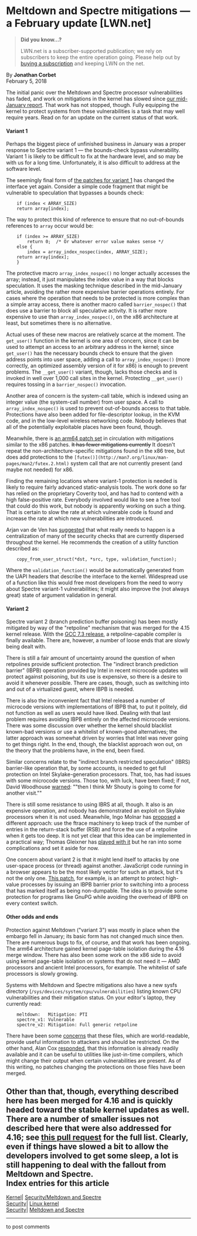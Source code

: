 # Meltdown and Spectre mitigations — a February update [LWN.net]

> **Did you know...?**
> 
> LWN.net is a subscriber-supported publication; we rely on subscribers to keep the entire operation going. Please help out by [buying a subscription](/Promo/nst-nag4/subscribe) and keeping LWN on the net. 

By **Jonathan Corbet**  
February 5, 2018 

The initial panic over the Meltdown and Spectre processor vulnerabilities has faded, and work on mitigations in the kernel has slowed since [our mid-January report](/Articles/744287/). That work has not stopped, though. Fully equipping the kernel to protect systems from these vulnerabilities is a task that may well require years. Read on for an update on the current status of that work. 

#### Variant 1

Perhaps the biggest piece of unfinished business in January was a proper response to Spectre variant 1 — the bounds-check bypass vulnerability. Variant 1 is likely to be difficult to fix at the hardware level, and so may be with us for a long time. Unfortunately, it is also difficult to address at the software level. 

The seemingly final form of [the patches for variant 1](/Articles/746576/) has changed the interface yet again. Consider a simple code fragment that might be vulnerable to speculation that bypasses a bounds check: 
    
    
        if (index < ARRAY_SIZE)
    	return array[index];
    

The way to protect this kind of reference to ensure that no out-of-bounds references to `array` occur would be: 
    
    
        if (index >= ARRAY_SIZE)
        	return 0;  /* Or whatever error value makes sense */
        else {
        	index = array_index_nospec(index, ARRAY_SIZE);
    	return array[index];
        }
    

The protective macro `array_index_nospec()` no longer actually accesses the array; instead, it just manipulates the index value in a way that blocks speculation. It uses the masking technique described in the mid-January article, avoiding the rather more expensive barrier operations entirely. For cases where the operation that needs to be protected is more complex than a simple array access, there is another macro called `barrier_nospec()` that does use a barrier to block all speculative activity. It is rather more expensive to use than `array_index_nospec()`, on the x86 architecture at least, but sometimes there is no alternative. 

Actual uses of these new macros are relatively scarce at the moment. The `get_user()` function in the kernel is one area of concern, since it can be used to attempt an access to an arbitrary address in the kernel; since `get_user()` has the necessary bounds check to ensure that the given address points into user space, adding a call to `array_index_nospec()` (more correctly, an optimized assembly version of it for x86) is enough to prevent problems. The `__get_user()` variant, though, lacks those checks and is invoked in well over 1,000 call sites in the kernel. Protecting `__get_user()` requires tossing in a `barrier_nospec()` invocation. 

Another area of concern is the system-call table, which is indexed using an integer value (the system-call number) from user space. A call to `array_index_nospec()` is used to prevent out-of-bounds access to that table. Protections have also been added for file-descriptor lookup, in the KVM code, and in the low-level wireless networking code. Nobody believes that all of the potentially exploitable places have been found, though. 

Meanwhile, there is [an arm64 patch set](/Articles/746550/) in circulation with mitigations similar to the x86 patches. ~~It has fewer mitigations currently~~ It doesn't repeat the non-architecture-specific mitigations found in the x86 tree, but does add protections to the `[futex()](http://man7.org/linux/man-pages/man2/futex.2.html)` system call that are not currently present (and maybe not needed) for x86. 

Finding the remaining locations where variant-1 protection is needed is likely to require fairly advanced static-analysis tools. The work done so far has relied on the proprietary Coverity tool, and has had to contend with a high false-positive rate. Everybody involved would like to see a free tool that could do this work, but nobody is apparently working on such a thing. That is certain to slow the rate at which vulnerable code is found and increase the rate at which new vulnerabilities are introduced. 

Arjan van de Ven has [suggested](/Articles/746578/) that what really needs to happen is a centralization of many of the security checks that are currently dispersed throughout the kernel. He recommends the creation of a utility function described as: 
    
    
        copy_from_user_struct(*dst, *src, type, validation_function);
    

Where the `validation_function()` would be automatically generated from the UAPI headers that describe the interface to the kernel. Widespread use of a function like this would free most developers from the need to worry about Spectre variant-1 vulnerabilities; it might also improve the (not always great) state of argument validation in general. 

#### Variant 2

Spectre variant 2 (branch prediction buffer poisoning) has been mostly mitigated by way of the "retpoline" mechanism that was merged for the 4.15 kernel release. With the [GCC 7.3 release](/Articles/745385/), a retpoline-capable compiler is finally available. There are, however, a number of loose ends that are slowly being dealt with. 

There is still a fair amount of uncertainty around the question of when retpolines provide sufficient protection. The "indirect branch prediction barrier" (IBPB) operation provided by Intel in recent microcode updates will protect against poisoning, but its use is expensive, so there is a desire to avoid it whenever possible. There are cases, though, such as switching into and out of a virtualized guest, where IBPB is needed. 

There is also the inconvenient fact that Intel released a number of microcode versions with implementations of IBPB that, to put it politely, did not function as well as users would have liked. Dealing with that last problem requires avoiding IBPB entirely on the affected microcode versions. There was some discussion over whether the kernel should blacklist known-bad versions or use a whitelist of known-good alternatives; the latter approach was somewhat driven by worries that Intel was never going to get things right. In the end, though, the blacklist approach won out, on the theory that the problems have, in the end, been fixed. 

Similar concerns relate to the "indirect branch restricted speculation" (IBRS) barrier-like operation that, by some accounts, is needed to get full protection on Intel Skylake-generation processors. That, too, has had issues with some microcode versions. Those too, with luck, have been fixed; if not, David Woodhouse [warned](/Articles/746582/): ""then I think Mr Shouty is going to come for another visit."" 

There is still some resistance to using IBRS at all, though. It also is an expensive operation, and nobody has demonstrated an exploit on Skylake processors when it is not used. Meanwhile, Ingo Molnar has [proposed](/Articles/746583/) a different approach: use the ftrace machinery to keep track of the number of entries in the return-stack buffer (RSB) and force the use of a retpoline when it gets too deep. It is not yet clear that this idea can be implemented in a practical way; Thomas Gleixner has [played with it](/Articles/746585/) but he ran into some complications and set it aside for now. 

One concern about variant 2 is that it might lend itself to attacks by one user-space process (or thread) against another. JavaScript code running in a browser appears to be the most likely vector for such an attack, but it's not the only one. [This patch](/Articles/746586/), for example, is an attempt to protect high-value processes by issuing an IBPB barrier prior to switching into a process that has marked itself as being non-dumpable. The idea is to provide some protection for programs like GnuPG while avoiding the overhead of IBPB on every context switch. 

#### Other odds and ends

Protection against Meltdown ("variant 3") was mostly in place when the embargo fell in January; its basic form has not changed much since then. There are numerous bugs to fix, of course, and that work has been ongoing. The arm64 architecture gained kernel page-table isolation during the 4.16 merge window. There has also been some work on the x86 side to avoid using kernel page-table isolation on systems that do not need it — AMD processors and ancient Intel processors, for example. The whitelist of safe processors is slowly growing. 

Systems with Meltdown and Spectre mitigations also have a new sysfs directory (`/sys/devices/system/cpu/vulnerabilities`) listing known CPU vulnerabilities and their mitigation status. On your editor's laptop, they currently read: 
    
    
        meltdown:	Mitigation: PTI
        spectre_v1:	Vulnerable
        spectre_v2:	Mitigation: Full generic retpoline
    

There have been some [concerns](/Articles/746587/) that these files, which are world-readable, provide useful information to attackers and should be restricted. On the other hand, Alan Cox [responded](/Articles/746588/), that this information is already readily available and it can be useful to utilities like just-in-time compilers, which might change their output when certain vulnerabilities are present. As of this writing, no patches changing the protections on those files have been merged. 

Other than that, though, everything described here has been merged for 4.16 and is quickly headed toward the stable kernel updates as well. There are a number of smaller issues not described here that were also addressed for 4.16; see [this pull request](/Articles/746589/) for the full list. Clearly, even if things have slowed a bit to allow the developers involved to get some sleep, a lot is still happening to deal with the fallout from Meltdown and Spectre.  
Index entries for this article  
---  
[Kernel](/Kernel/Index)| [Security/Meltdown and Spectre](/Kernel/Index#Security-Meltdown_and_Spectre)  
[Security](/Security/Index/)| [Linux kernel](/Security/Index/#Linux_kernel)  
[Security](/Security/Index/)| [Meltdown and Spectre](/Security/Index/#Meltdown_and_Spectre)  
  


* * *

to post comments 
